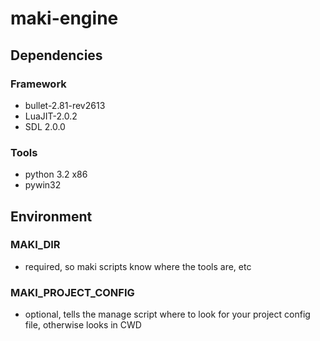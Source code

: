 # maki-engine

## Dependencies

### Framework
 * bullet-2.81-rev2613
 * LuaJIT-2.0.2
 * SDL 2.0.0

### Tools
 * python 3.2 x86
 * pywin32

## Environment

### MAKI_DIR
 * required, so maki scripts know where the tools are, etc 

### MAKI_PROJECT_CONFIG
 * optional, tells the manage script where to look for your project config file, otherwise looks in CWD
